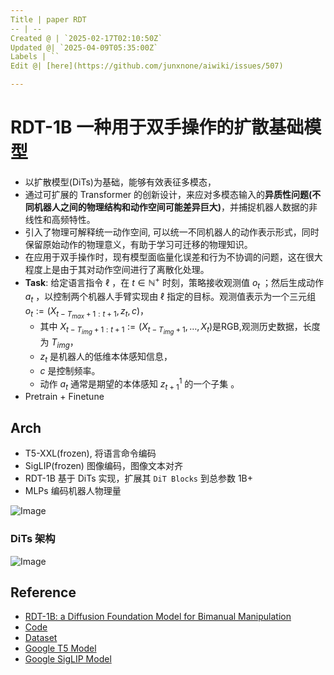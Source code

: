 ```yaml
---
Title | paper RDT
-- | --
Created @ | `2025-02-17T02:10:50Z`
Updated @| `2025-04-09T05:35:00Z`
Labels | ``
Edit @| [here](https://github.com/junxnone/aiwiki/issues/507)

---
```

# RDT-1B 一种用于双手操作的扩散基础模型


 - 以扩散模型(DiTs)为基础，能够有效表征多模态，
 - 通过可扩展的 Transformer 的创新设计，来应对多模态输入的**异质性问题(不同机器人之间的物理结构和动作空间可能差异巨大)**，并捕捉机器人数据的非线性和高频特性。
- 引入了物理可解释统一动作空间, 可以统一不同机器人的动作表示形式，同时保留原始动作的物理意义，有助于学习可迁移的物理知识。
- 在应用于双手操作时，现有模型面临量化误差和行为不协调的问题，这在很大程度上是由于其对动作空间进行了离散化处理。
- **Task**:  给定语言指令 $\ell$ ，在 $t \in \mathbb{N}^{+}$ 时刻，策略接收观测值 $o_{t}$ ；然后生成动作 $a_{t}$ ，以控制两个机器人手臂实现由 $\ell$ 指定的目标。观测值表示为一个三元组 $o_{t}:=(X_{t - T_{max} + 1 : t + 1}, z_{t}, c)$，
  - 其中 $X_{t - T_{img} + 1 : t + 1}:=(X_{t - T_{img} + 1}, \ldots, X_{t})$是RGB,观测历史数据，长度为 $T_{img}$，
  - $z_t$ 是机器人的低维本体感知信息，
  - $c$ 是控制频率。
  - 动作 $a_t$ 通常是期望的本体感知 $z_{t + 1}^1$ 的一个子集 。
- Pretrain + Finetune  
 
## Arch
- T5-XXL(frozen), 将语言命令编码
- SigLIP(frozen) 图像编码，图像文本对齐
- RDT-1B 基于 DiTs 实现，扩展其 `DiT Blocks` 到总参数 1B+
-  MLPs 编码机器人物理量


![Image](https://github.com/user-attachments/assets/7fd22583-afcf-4e78-a953-cd00cb2b0c6b)


### DiTs 架构

![Image](https://github.com/user-attachments/assets/ee2574f8-ff75-443d-aab4-94b42486536f)


## Reference
- [RDT-1B: a Diffusion Foundation Model for Bimanual Manipulation](https://arxiv.org/pdf/2410.07864)
- [Code](https://github.com/thu-ml/RoboticsDiffusionTransformer)
- [Dataset](https://huggingface.co/datasets/robotics-diffusion-transformer/rdt-ft-data)
- [Google T5 Model](https://huggingface.co/google/t5-v1_1-xxl/tree/main)
- [Google SigLIP Model](https://huggingface.co/google/siglip-so400m-patch14-384/tree/main)
